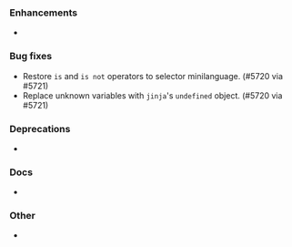 ### Enhancements

* <news item>

### Bug fixes

* Restore `is` and `is not` operators to selector minilanguage. (#5720 via #5721)
* Replace unknown variables with `jinja`'s `undefined` object. (#5720 via #5721)

### Deprecations

* <news item>

### Docs

* <news item>

### Other

* <news item>
